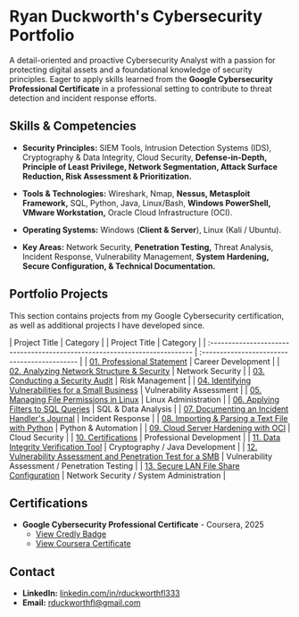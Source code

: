# Ryan Duckworth's Cybersecurity Portfolio

A detail-oriented and proactive Cybersecurity Analyst with a passion for protecting digital assets and a foundational knowledge of security principles. Eager to apply skills learned from the **Google Cybersecurity Professional Certificate** in a professional setting to contribute to threat detection and incident response efforts.

## Skills & Competencies

* **Security Principles:** SIEM Tools, Intrusion Detection Systems (IDS), Cryptography & Data Integrity, Cloud Security, **Defense-in-Depth, Principle of Least Privilege, Network Segmentation, Attack Surface Reduction, Risk Assessment & Prioritization.**

* **Tools & Technologies:** Wireshark, Nmap, **Nessus, Metasploit Framework,** SQL, Python, Java, Linux/Bash, **Windows PowerShell, VMware Workstation,** Oracle Cloud Infrastructure (OCI).

* **Operating Systems:** Windows (**Client & Server**), Linux (Kali / Ubuntu).

* **Key Areas:** Network Security, **Penetration Testing,** Threat Analysis, Incident Response, Vulnerability Management, **System Hardening, Secure Configuration, & Technical Documentation.**

## Portfolio Projects

This section contains projects from my Google Cybersecurity certification, as well as additional projects I have developed since.

| Project Title                                                              | Category                         |
| Project Title                                                              | Category                                     |
| :------------------------------------------------------------------------- | :------------------------------------------- |
| [01. Professional Statement](./01_professional_statement/)                 | Career Development                           |
| [02. Analyzing Network Structure & Security](./02_analyzing_network_structure_and_security/) | Network Security                             |
| [03. Conducting a Security Audit](./03_conducting_a_security_audit/)       | Risk Management                              |
| [04. Identifying Vulnerabilities for a Small Business](./04_identifying_vulnerabilities_for_a_small_business/) | Vulnerability Assessment                     |
| [05. Managing File Permissions in Linux](./05_managing_file_permissions_in_linux/) | Linux Administration                         |
| [06. Applying Filters to SQL Queries](./06_applying_filters_to_sql_queries/) | SQL & Data Analysis                          |
| [07. Documenting an Incident Handler's Journal](./07_documenting_an_incident_handlers_journal/) | Incident Response                            |
| [08. Importing & Parsing a Text File with Python](./08_importing_and_parsing_a_text_file/) | Python & Automation                          |
| [09. Cloud Server Hardening with OCI](./09_cloud_server_hardening_with_oci/) | Cloud Security                               |
| [10. Certifications](./10_Certifications/)                                 | Professional Development                     |
| [11. Data Integrity Verification Tool](./11_data_integrity_verifier/)      | Cryptography / Java Development              |
| [12. Vulnerability Assessment and Penetration Test for a SMB](./12_Vulnerability_Assessment_and_Penetration_Test_for_a_SMB/) | Vulnerability Assessment / Penetration Testing |
| [13. Secure LAN File Share Configuration](./13_Secure_LAN_File_Share_Configuration/) | Network Security / System Administration     |


## Certifications

* **Google Cybersecurity Professional Certificate** - Coursera, 2025
    * [View Credly Badge](https://www.credly.com/go/r40cBjqO)
    * [View Coursera Certificate](https://coursera.org/verify/professional-cert/PI4BPP81NMYI)

## Contact

* **LinkedIn:** [linkedin.com/in/rduckworthfl333](https://www.linkedin.com/in/rduckworthfl333)
* **Email:** rduckworthfl@gmail.com
